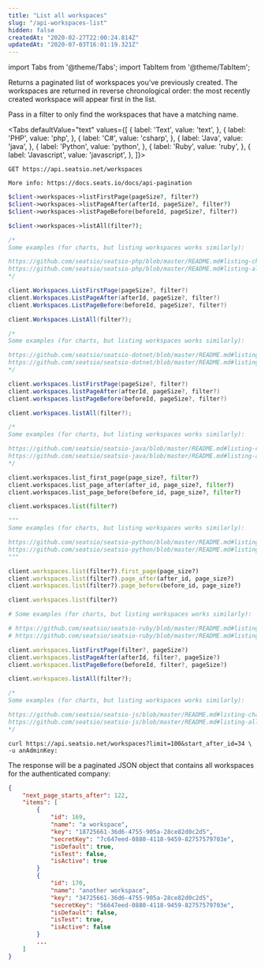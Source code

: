 ```yaml
---
title: "List all workspaces"
slug: "/api-workspaces-list"
hidden: false
createdAt: "2020-02-27T22:00:24.814Z"
updatedAt: "2020-07-03T16:01:19.321Z"
---
```


import Tabs from '@theme/Tabs';
import TabItem from '@theme/TabItem';

Returns a paginated list of workspaces you’ve previously created. The workspaces are returned in reverse chronological order: the most recently created workspace will appear first in the list.

Pass in a filter to only find the workspaces that have a matching name.



<Tabs 
  defaultValue="text"
  values={[
{ label: 'Text', value: 'text', },
{ label: 'PHP', value: 'php', },
{ label: 'C#', value: 'csharp', },
{ label: 'Java', value: 'java', },
{ label: 'Python', value: 'python', },
{ label: 'Ruby', value: 'ruby', },
{ label: 'Javascript', value: 'javascript', },
]}>
<TabItem value='text'>

```text
GET https://api.seatsio.net/workspaces

More info: https://docs.seats.io/docs/api-pagination
```

</TabItem>
<TabItem value='php'>

```php
$client->workspaces->listFirstPage(pageSize?, filter?)
$client->workspaces->listPageAfter(afterId, pageSize?, filter?)
$client->workspaces->listPageBefore(beforeId, pageSize?, filter?)

$client->workspaces->listAll(filter?);

/*
Some examples (for charts, but listing workspaces works similarly):

https://github.com/seatsio/seatsio-php/blob/master/README.md#listing-charts-page-by-page
https://github.com/seatsio/seatsio-php/blob/master/README.md#listing-all-charts
*/
```

</TabItem>
<TabItem value='csharp'>

```csharp
client.Workspaces.ListFirstPage(pageSize?, filter?)
client.Workspaces.ListPageAfter(afterId, pageSize?, filter?)
client.Workspaces.ListPageBefore(beforeId, pageSize?, filter?)

client.Workspaces.ListAll(filter?);

/*
Some examples (for charts, but listing workspaces works similarly):

https://github.com/seatsio/seatsio-dotnet/blob/master/README.md#listing-charts-page-by-page
https://github.com/seatsio/seatsio-dotnet/blob/master/README.md#listing-all-charts
*/
```

</TabItem>
<TabItem value='java'>

```java
client.workspaces.listFirstPage(pageSize?, filter?)
client.workspaces.listPageAfter(afterId, pageSize?, filter?)
client.workspaces.listPageBefore(beforeId, pageSize?, filter?)

client.workspaces.listAll(filter?);

/*
Some examples (for charts, but listing workspaces works similarly):

https://github.com/seatsio/seatsio-java/blob/master/README.md#listing-charts-page-by-page
https://github.com/seatsio/seatsio-java/blob/master/README.md#listing-all-charts
*/
```

</TabItem>
<TabItem value='python'>

```python
client.workspaces.list_first_page(page_size?, filter?)
client.workspaces.list_page_after(after_id, page_size?, filter?)
client.workspaces.list_page_before(before_id, page_size?, filter?)

client.workspaces.list(filter?)

"""
Some examples (for charts, but listing workspaces works similarly):

https://github.com/seatsio/seatsio-python/blob/master/README.md#listing-charts-page-by-page
https://github.com/seatsio/seatsio-python/blob/master/README.md#listing-all-charts
"""
```

</TabItem>
<TabItem value='ruby'>

```ruby
client.workspaces.list(filter?).first_page(page_size?)
client.workspaces.list(filter?).page_after(after_id, page_size?)
client.workspaces.list(filter?).page_before(before_id, page_size?)

client.workspaces.list(filter?)

# Some examples (for charts, but listing workspaces works similarly):

# https://github.com/seatsio/seatsio-ruby/blob/master/README.md#listing-charts-page-by-page
# https://github.com/seatsio/seatsio-ruby/blob/master/README.md#listing-all-charts
```

</TabItem>
<TabItem value='javascript'>

```javascript
client.workspaces.listFirstPage(filter?, pageSize?)
client.workspaces.listPageAfter(afterId, filter?, pageSize?)
client.workspaces.listPageBefore(beforeId, filter?, pageSize?)

client.workspaces.listAll(filter?);

/*
Some examples (for charts, but listing workspaces works similarly):

https://github.com/seatsio/seatsio-js/blob/master/README.md#listing-charts-page-by-page
https://github.com/seatsio/seatsio-js/blob/master/README.md#listing-all-charts
*/
```

</TabItem>
</Tabs>





```curl
curl https://api.seatsio.net/workspaces?limit=100&start_after_id=34 \
-u anAdminKey:
```

The response will be a paginated JSON object that contains all workspaces for the authenticated company:

```json
{
    "next_page_starts_after": 122,
    "items": [
        {
            "id": 169,
            "name": "a workspace",
            "key": "18725661-36d6-4755-905a-28ce82d0c2d5",
            "secretKey": "7c647eed-0880-4118-9459-82757579703e",
            "isDefault": true,
            "isTest": false,
            "isActive": true
        }
        {
            "id": 170,
            "name": "another workspace",
            "key": "34725661-36d6-4755-905a-28ce82d0c2d5",
            "secretKey": "56647eed-0880-4118-9459-82757579703e",
            "isDefault": false,
            "isTest": true,
            "isActive": false
        }
        ...
    ]
}

```

